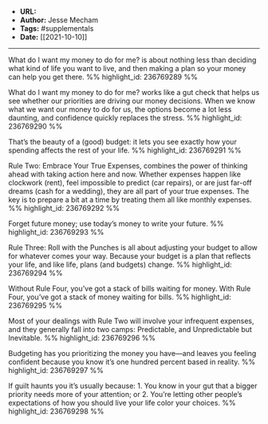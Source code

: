 - **URL:** 
- **Author:** Jesse Mecham 
- **Tags:** #supplementals
- **Date:** [[2021-10-10]]
---

What do I want my money to do for me? is about nothing less than deciding what kind of life you want to live, and then making a plan so your money can help you get there. %% highlight_id: 236769289 %%


What do I want my money to do for me? works like a gut check that helps us see whether our priorities are driving our money decisions. When we know what we want our money to do for us, the options become a lot less daunting, and confidence quickly replaces the stress. %% highlight_id: 236769290 %%


That’s the beauty of a (good) budget: it lets you see exactly how your spending affects the rest of your life. %% highlight_id: 236769291 %%


Rule Two: Embrace Your True Expenses, combines the power of thinking ahead with taking action here and now. Whether expenses happen like clockwork (rent), feel impossible to predict (car repairs), or are just far-off dreams (cash for a wedding), they are all part of your true expenses. The key is to prepare a bit at a time by treating them all like monthly expenses. %% highlight_id: 236769292 %%


Forget future money; use today’s money to write your future. %% highlight_id: 236769293 %%


Rule Three: Roll with the Punches is all about adjusting your budget to allow for whatever comes your way. Because your budget is a plan that reflects your life, and like life, plans (and budgets) change. %% highlight_id: 236769294 %%


Without Rule Four, you’ve got a stack of bills waiting for money. With Rule Four, you’ve got a stack of money waiting for bills. %% highlight_id: 236769295 %%


Most of your dealings with Rule Two will involve your infrequent expenses, and they generally fall into two camps: Predictable, and Unpredictable but Inevitable. %% highlight_id: 236769296 %%


Budgeting has you prioritizing the money you have—and leaves you feeling confident because you know it’s one hundred percent based in reality. %% highlight_id: 236769297 %%


If guilt haunts you it’s usually because: 1. You know in your gut that a bigger priority needs more of your attention; or 2. You’re letting other people’s expectations of how you should live your life color your choices. %% highlight_id: 236769298 %%

